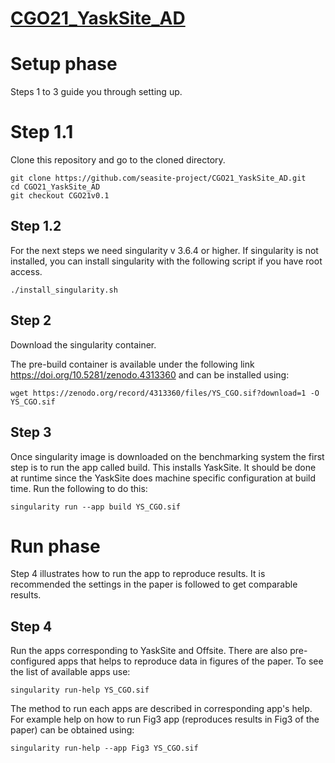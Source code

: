  # <ins> CGO21_YaskSite_AD </ins>

# Setup phase
Steps 1 to 3 guide you through setting up.

# Step 1.1
Clone this repository and go to the cloned directory.
```
git clone https://github.com/seasite-project/CGO21_YaskSite_AD.git
cd CGO21_YaskSite_AD
git checkout CGO21v0.1
```

## Step 1.2 
For the next steps we need singularity v 3.6.4 or higher. 
If singularity is not installed, you can install singularity with the following script if you have root access.
```
./install_singularity.sh
```


## Step 2
Download the singularity container. 

The pre-build container is available under the following link https://doi.org/10.5281/zenodo.4313360
and can be installed using:
```
wget https://zenodo.org/record/4313360/files/YS_CGO.sif?download=1 -O YS_CGO.sif
```

## Step 3
Once singularity image is downloaded on the benchmarking system the first step is to run the app called build.
This installs YaskSite. It should be done at runtime since the YaskSite does machine specific configuration
at build time. Run the following to do this:
```
singularity run --app build YS_CGO.sif 
```
# Run phase
Step 4 illustrates how to run the app to reproduce results.
It is recommended the settings in the paper is followed to get comparable results.


## Step 4
Run the apps corresponding to YaskSite and Offsite. There are also pre-configured apps that helps to 
reproduce data in figures of the paper. To see the list of available apps use: 
```
singularity run-help YS_CGO.sif
```
The method to run each apps are described in corresponding app's help. For example help on how to run Fig3 app 
(reproduces results in Fig3 of the paper) can be obtained using:
```
singularity run-help --app Fig3 YS_CGO.sif
```
